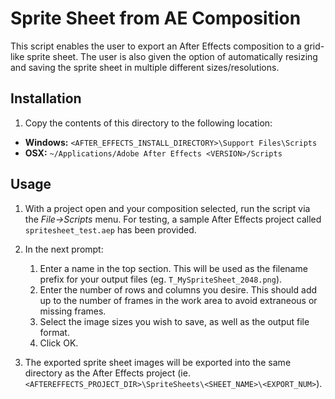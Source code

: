 # Sprite Sheet from AE Composition

This script enables the user to export an After Effects composition to a grid-like sprite sheet. The user is also given the option of automatically resizing and saving the sprite sheet in multiple different sizes/resolutions.

## Installation

1. Copy the contents of this directory to the following location:

* **Windows:** `<AFTER_EFFECTS_INSTALL_DIRECTORY>\Support Files\Scripts`
* **OSX:** `~/Applications/Adobe After Effects <VERSION>/Scripts`

## Usage

1. With a project open and your composition selected, run the script via the *File->Scripts* menu. For testing, a sample After Effects project called `spritesheet_test.aep` has been provided.

2. In the next prompt:

    1. Enter a name in the top section. This will be used as the filename prefix for your output files (eg. `T_MySpriteSheet_2048.png`).
    2. Enter the number of rows and columns you desire. This should add up to the number of frames in the work area to avoid extraneous or missing frames.
    3. Select the image sizes you wish to save, as well as the output file format.
    4. Click OK.

4. The exported sprite sheet images will be exported into the same directory as the After Effects project (ie. `<AFTEREFFECTS_PROJECT_DIR>\SpriteSheets\<SHEET_NAME>\<EXPORT_NUM>`).

